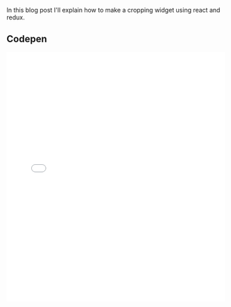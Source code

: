 <!-- vim: set ft=markdown spl=en spell :-->
In this blog post I'll explain how to make a cropping widget using react and redux.

## Codepen
<iframe width='100%' height='300' style='height: 60vmin' scrolling='no' src='//codepen.io/haakenlid/embed/bZaaGd/?height=431&theme-id=22458&default-tab=result&embed-version=2' frameborder='no' allowtransparency='true' allowfullscreen='true' style='width: 100%;'>See the Pen <a href='http://codepen.io/haakenlid/pen/bZaaGd/'>Redux cropping widget</a> by Håken Lid (<a href='http://codepen.io/haakenlid'>@haakenlid</a>) on <a href='http://codepen.io'>CodePen</a>.
</iframe>
